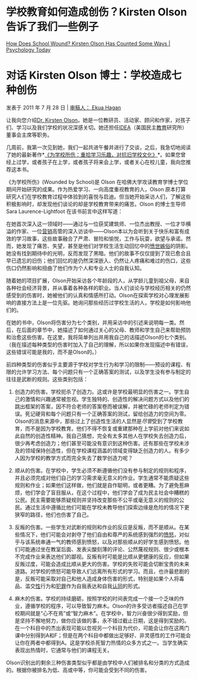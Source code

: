 # 学校教育如何造成创伤？Kirsten Olson 告诉了我们一些例子

[How Does School Wound? Kirsten Olson Has Counted Some Ways | Psychology Today](https://www.psychologytoday.com/us/blog/freedom-learn/201106/how-does-school-wound-kirsten-olson-has-counted-some-ways)

# 对话 Kirsten Olson 博士：学校造成七种创伤

发表于 2011 年 7 月 28 日 | [审稿人： Ekua Hagan](https://www.psychologytoday.com/us/docs/editorial-process)

让我向您介绍[Dr. Kirsten Olson](http://www.kirstenolson.org/aboutkirsten.php)。她是一位教研员、活动家、顾问和作家，对孩子们、学习以及我们学校的状况深感关切。她还担任[IDEA](http://www.democraticeducation.org/)（美国民主[教育](https://www.psychologytoday.com/us/basics/education)研究所）董事会主席等职务。

几周前，我第一次见到她，我们一起共进午餐并进行了交谈，之后，我急切地阅读了她的最新著作*[《为学校所伤：重拾学习乐趣，对抗旧学校文化》](http://www.kirstenolson.org/wounded.php)*。如果您曾经上过学，或者孩子在上学，或者孩子将来会上学，或者关心在校儿童，我向您推荐这本书。

《为学校所伤》(Wounded by School)是 Olson 在哈佛大学攻读教育学博士学位期间开始研究的成果。作为热爱学习、一向高度重视教育的人，Olson 原本打算研究人们在学校教育过程中体验到的喜悦与启迪。但当她开始采访人们，了解这些积极影响时，却发现他们谈论的却是学校教育带来的痛苦。Olson 的博士生导师 Sara Laurence-Lightfoot 在该书前言中这样写道：

在她首次深入这一领域时——通过与一位获奖建筑师、一位杰出教授、一位才华横溢的作家、一位[营销](https://www.psychologytoday.com/us/basics/consumer-behavior)高管的深入访谈中——Olson本以为会听到关于快乐和富有成效的学习故事，这些故事融合了严肃、冒险和愉悦，工作与玩耍，欲望与承诺。然而，她发现了痛苦、失望，甚至是他们对学校生活生动回忆中的[愤世嫉俗](https://www.psychologytoday.com/us/basics/pessimism)的阴影。她没有找到期待中的光明，反而发现了黑暗。他们的故事不仅仅提到了现已愈合且早已遗忘的旧伤；他们回忆的是仍然深深嵌入、仍然让人疼痛和难过的伤口，这些伤口仍然影响和扭曲了他们作为个人和专业人士的自我认知。

随着她的项目扩展，Olson开始采访各个年龄段的人，从学龄儿童到祖父母，来自各种社会经济背景，并从事着各种各样的职业。当人们谈论与学校经历相关的仍然感受到的伤害时，她被他们的认真和情感所打动。Olson在探索学校对心理发展影响的直接方法上是一位先驱。她询问那些经历过学校生活的人，学校是如何影响他们的。

在她的书中，Olson将伤害分为七个类别，并用采访中的引述来说明每一类。然后，在后面的章节中，她描述了如何通过关心的父母、教师和学生自己来帮助预防和治愈这些伤害。在这里，我将简单列出并用我自己的话描述Olson的七个类别。（我在描述每种类型的伤害时加入了自己的理解，所以如果你发现描述中有错误，这些错误可能是我的，而不是Olson的。）

前四种类型的伤害似乎主要源于学校对学生行为和学习的限制——预设的课程、有限的允许学习方法、每个问题只有一个正确答案的测试，以及学生没有参与制定的往往是武断的规则。这些类别包括：

1. 创造力的伤害。学校扼杀了创造力。这或许是学校最明显的伤害之一。学生自己的激情和兴趣通常被忽视。学生独特的、创造性的解决问题方式以及他们的跳出框架的答案，因不符合老师的答案卷而被误解，并被忙碌的老师判定为错误。死记硬背和每个问题只有一个正确答案的测试，留给创造力的空间为零。Olson的消息来源中，那些过上了创造性生活的人显然是*尽管*受到了学校教育，而不是因为学校教育。他们不得不恢复或重建那种在上学前对他们来说如此自然的创造性精神。我自己猜想，完全有太多其他人在学校失去创造力后，很少再考虑创造力；他们甚至可能没有意识到这种伤害。还有那些在学校未涉及的领域保持创造性，但在学校课程涵盖的领域变得缺乏创造力的人。有多少人因为学校的教学方式而完全失去了数学创造力呢？

2. 顺从的伤害。在学校中，学生必须不断遵循他们没有参与制定的规则和程序，并且必须完成对他们自己的学习需求毫无意义的作业。学生通常不能质疑这些规则和作业；如果他们这样做，他们就是自作聪明，或者更糟。为了避免惹麻烦，他们学会了盲目服从，在这个过程中，他们学会了成为民主社会中糟糕的公民。民主需要能够质疑规则并坚持改变那些不公平或毫无意义的规则的公民。通过生活中遵循比他们可能在学校未教导他们探索边缘是危险的情况下更狭窄的路径，他们也伤害了自己。

3. 反叛的伤害。一些学生对武断的规则和作业的反应是反叛，而不是顺从。在某些情况下，他们可能会对剥夺了他们自由和尊严的系统感到强烈的[愤怒](https://www.psychologytoday.com/us/basics/anger)，对似乎与该系统串通一气的教师感到愤怒，以及对那些顺从的好学生感到愤怒。他们可能通过坐在教室后面、发表尖酸刻薄的评论、公然蔑视规则、很少或根本不完成作业来表达他们的鄙视。反叛有时可能是比顺从更健康的反应，但如果反叛过度，可能会造成比顺从更大的伤害。学校的失败可能会切断宝贵的未来道路。对学校的愤怒可能导致人们远离所有形式的学习。而且，也许最悲剧的是，反叛可能采取对自己和他人造成身体伤害的形式，特别是如果个人将毒品、滥交[性](https://www.psychologytoday.com/us/basics/sex)行为和[犯罪](https://www.psychologytoday.com/us/basics/law-and-crime)作为自我表达和自我[认同](https://www.psychologytoday.com/us/basics/identity)的形式。

4. 麻木的伤害。学校的持续磨砺，按照学校的时间表完成一个接一个乏味的作业，遵循学校的程序，可以导致智力麻木。Olson的许多受访者描述自己在学校期间就是“心不在焉”或“智力麻木”。在学校中，智力兴奋很少得到奖励，但是坚持不懈地努力，做你应该做的事，永不错过截止日期，这是得到奖励的。在一个科目中的杰出表现可能以忽视另一个科目为代价，可能会让你在这两门课中分别得到A和F；但是在两个科目中都做出足够好、非灵感性的工作可能会让你在两者中都得到A。这是学校杀死智力热情的众多方式之一。当学生确实表现出热情时，它通常与他们的课程无关。

Olson识别出的剩余三种伤害类型似乎都是由学校中人们被排名和分类的方式造成的。根据你被排名为低、高或中等，你可能会受到不同的伤害。